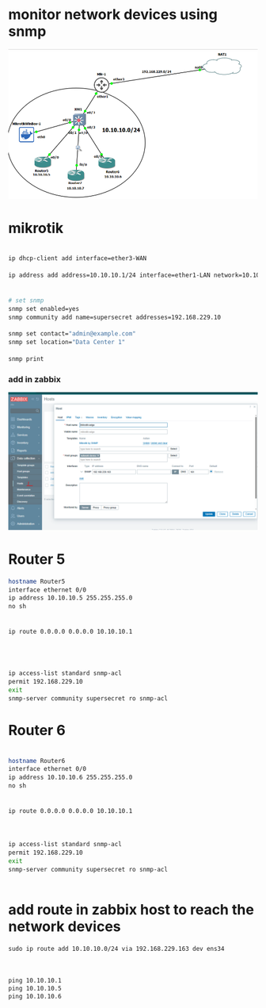 # monitor network devices using snmp

![alt text](img/1.png)


# mikrotik
```sh

ip dhcp-client add interface=ether3-WAN

ip address add address=10.10.10.1/24 interface=ether1-LAN network=10.10.10.0


# set snmp
snmp set enabled=yes
snmp community add name=supersecret addresses=192.168.229.10

snmp set contact="admin@example.com"
snmp set location="Data Center 1"

snmp print

```

### add in zabbix
![alt text](img/2.png)




# Router 5

```sh
hostname Router5
interface ethernet 0/0
ip address 10.10.10.5 255.255.255.0
no sh


ip route 0.0.0.0 0.0.0.0 10.10.10.1




ip access-list standard snmp-acl
permit 192.168.229.10
exit
snmp-server community supersecret ro snmp-acl

```


# Router 6

```sh

hostname Router6
interface ethernet 0/0
ip address 10.10.10.6 255.255.255.0
no sh


ip route 0.0.0.0 0.0.0.0 10.10.10.1



ip access-list standard snmp-acl
permit 192.168.229.10
exit
snmp-server community supersecret ro snmp-acl



```


# add route in zabbix host to reach the network devices

```
sudo ip route add 10.10.10.0/24 via 192.168.229.163 dev ens34



ping 10.10.10.1
ping 10.10.10.5
ping 10.10.10.6

```